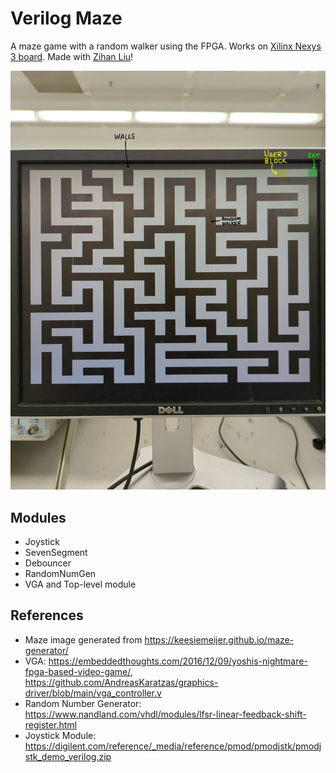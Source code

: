 # Verilog Maze

A maze game with a random walker using the FPGA. Works on [Xilinx Nexys 3 board](https://digilent.com/reference/programmable-logic/nexys-3/start). Made with [Zihan Liu](https://www.linkedin.com/in/zihan-liu-a6071817b)!

![Maze](https://raw.githubusercontent.com/utsavm9/VerilogMaze/main/maze.jpg)

## Modules
* Joystick
* SevenSegment
* Debouncer
* RandomNumGen
* VGA and Top-level module


## References

* Maze image generated from https://keesiemeijer.github.io/maze-generator/
* VGA: https://embeddedthoughts.com/2016/12/09/yoshis-nightmare-fpga-based-video-game/, https://github.com/AndreasKaratzas/graphics-driver/blob/main/vga_controller.v
* Random Number Generator: https://www.nandland.com/vhdl/modules/lfsr-linear-feedback-shift-register.html
* Joystick Module: https://digilent.com/reference/_media/reference/pmod/pmodjstk/pmodjstk_demo_verilog.zip
